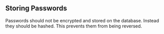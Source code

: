 ## Storing Passwords
Passwords should not be encrypted and stored on the database. Instead they should be hashed. This prevents them from being reversed.